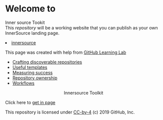 <body>
  <h1><strong>Welcome to</strong></h1>
   <p>Inner source Tookit<br> This <em>repository</em> will be a working website that you can publish as your own InnerSource landing </strong>page.</strong></p>
   <li><a href='Innerource/'> innersource</a></li>
    <p align="x">This page was created with help from <a href="https://lab.github.com/">GitHub Learning Lab</a></p>

  <ul>
    <li><a href="discoverable/">Crafting discoverable repositories</a></li>
    <li><a href="templates/">Useful templates</a></li>
    <li><a href="metrics/">Measuring success</a></li>
    <li><a href="repo-ownership/">Repository ownership</a></li>
   <li><a href="workflows/">Workflows</a></li>
</ul>
     <p align='center' style="italic"><frame width="50" eight="50" text="bold" bg="green">Innersource Toolkit</p>
  <p align="horizontal">Click here to <a href="https://djibal.github.io/innersource">get in page</a></p>
  

<p>This repository is licensed under <a href="../LICENSE">CC-by-4</a> (c) 2019 GitHub, Inc.</p>


